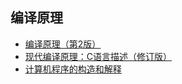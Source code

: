 ## 编译原理
- [编译原理（第2版）](编译原理（第2版）/README.md)
- [现代编译原理：C语言描述（修订版）](现代编译原理：C语言描述（修订版）/README.md)
- [计算机程序的构造和解释](计算机程序的构造和解释/README.md)
